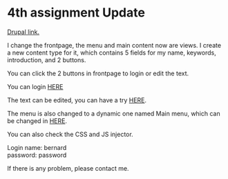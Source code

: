 # 4th assignment Update
<p><a href="http://dev-guagua.pantheonsite.io/"> Drupal link.</a></p>
<p>I change the frontpage, the menu and main content now are views. I create a new content type for it, which contains 5 fields for my name, keywords, introduction, and 2 buttons.</p>
<p>You can click the 2 buttons in frontpage to login or edit the text.</p>
<p>You can login <a href="http://dev-guagua.pantheonsite.io/user">HERE</a></p>
<p>The text can be edited, you can have a try <a href="http://dev-guagua.pantheonsite.io/node/27/edit">HERE</a>.</p>
<p>The menu is also changed to a dynamic one named Main menu, which can be changed in <a href="http://dev-guagua.pantheonsite.io/admin/structure/menu/manage/menu-own-menu"> HERE</a>.</p>
<p>You can also check the CSS and JS injector.</p>
<p>Login name: bernard<br>password: password</p>
<p>If there is any problem, please contact me.</p>


